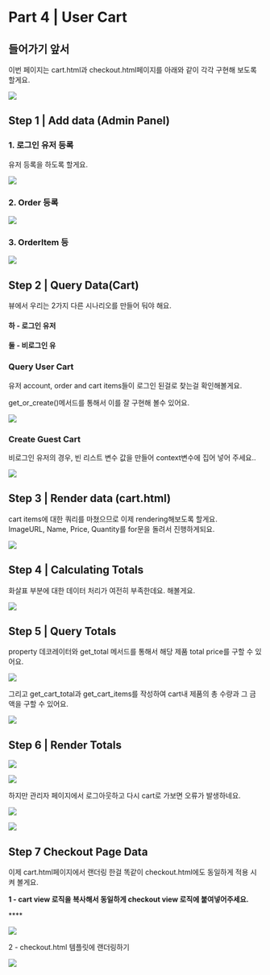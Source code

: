 # Part 4 \| User Cart

## 들어가기 앞서 

이번 페이지는 cart.html과 checkout.html페이지를 아래와 같이 각각 구현해 보도록 할게요.

![](../../../../.gitbook/assets/image%20%28447%29.png)

## Step 1 \| Add data \(Admin Panel\)

### 1. 로그인 유저 등록

유저 등록을 하도록 할게요. 

![](../../../../.gitbook/assets/image%20%28457%29.png)

### 2. Order 등록

![](https://gblobscdn.gitbook.com/assets%2F-M7Y0ZqsG2k35xf7O6P2%2F-MElRJIXg6zfBKh5ZRbp%2F-MElSGB-903jEpExBPeg%2Fimage.png?alt=media&token=12129c74-e1d0-4ce4-b51a-524f15bb80ad)

### 3. OrderItem 등

![](../../../../.gitbook/assets/image%20%28459%29.png)



## Step 2 \| Query Data\(Cart\)

뷰에서 우리는 2가지 다른 시나리오를 만들어 둬야 해요. 

#### 하 - 로그인 유저

#### 둘 - 비로그인 유

### Query User Cart

유저 account, order and cart items들이 로그인 된걸로 찾는걸 확인해볼게요. 

get\_or\_create\(\)메서드를 통해서 이를 잘 구현해 볼수 있어요. 

![](../../../../.gitbook/assets/image%20%28489%29.png)

### Create Guest Cart

비로그인 유저의 경우, 빈 리스트 변수 값을 만들어 context변수에 집어 넣어 주세요..   


![](../../../../.gitbook/assets/image%20%28455%29.png)

## Step 3 \| Render data \(cart.html\)

cart items에 대한 쿼리를 마쳤으므로 이제 rendering해보도록 할게요.  
ImageURL, Name, Price, Quantity를 for문을 돌려서 진행하게되요.  


![](../../../../.gitbook/assets/image%20%28483%29.png)

## Step 4 \| Calculating Totals

화살표 부분에 대한 데이터 처리가 여전히 부족한데요. 해볼게요. 

![](../../../../.gitbook/assets/image%20%28472%29.png)



## Step 5 \| Query Totals

property 데코레이터와 get\_total 메서드를 통해서 해당 제품 total price를 구할 수 있어요.

![](../../../../.gitbook/assets/image%20%28428%29.png)

 그리고 get\_cart\_total과 get\_cart\_items를 작성하여 cart내 제품의 총 수량과 그 금액을 구할 수 있어요.

![](../../../../.gitbook/assets/image%20%28478%29.png)

## Step 6 \| Render Totals

![](../../../../.gitbook/assets/image%20%28488%29.png)

![](../../../../.gitbook/assets/image%20%28423%29.png)

하지만 관리자 페이지에서 로그아웃하고 다시 cart로 가보면 오류가 발생하네요. 

![](../../../../.gitbook/assets/image%20%28471%29.png)

![](../../../../.gitbook/assets/image%20%28429%29.png)

## Step 7 Checkout Page Data

이제 cart.html페이지에서 랜더링 한걸 똑같이 checkout.html에도 동일하게 적용 시켜 볼게요.

**1 - cart view 로직을 복사해서 동일하게 checkout view 로직에 붙여넣어주세요.**

\*\*\*\*

![](../../../../.gitbook/assets/image%20%28453%29.png)

2 - checkout.html 템플릿에 랜더링하기   


![](../../../../.gitbook/assets/image%20%28463%29.png)























